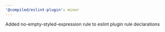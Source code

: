 ```yaml
---
'@compiled/eslint-plugin': minor
---
```


Added no-empty-styled-expression rule to eslint plugin rule declarations

